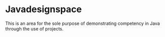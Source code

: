 # Javadesignspace
This is an area for the sole purpose of demonstrating competency in Java through the use of projects.
